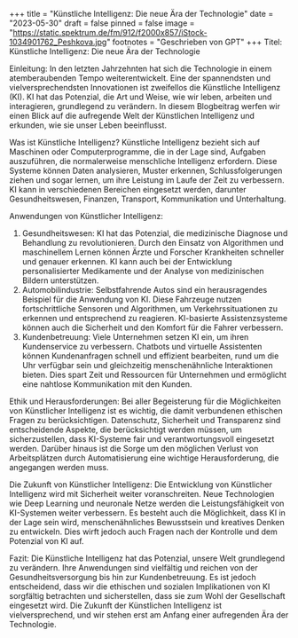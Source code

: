 +++
title = "Künstliche Intelligenz: Die neue Ära der Technologie"
date = "2023-05-30"
draft = false
pinned = false
image = "https://static.spektrum.de/fm/912/f2000x857/iStock-1034901762_Peshkova.jpg"
footnotes = "G﻿eschrieben von GPT"
+++
Titel: Künstliche Intelligenz: Die neue Ära der Technologie

Einleitung: In den letzten Jahrzehnten hat sich die Technologie in einem atemberaubenden Tempo weiterentwickelt. Eine der spannendsten und vielversprechendsten Innovationen ist zweifellos die Künstliche Intelligenz (KI). KI hat das Potenzial, die Art und Weise, wie wir leben, arbeiten und interagieren, grundlegend zu verändern. In diesem Blogbeitrag werfen wir einen Blick auf die aufregende Welt der Künstlichen Intelligenz und erkunden, wie sie unser Leben beeinflusst.

Was ist Künstliche Intelligenz? Künstliche Intelligenz bezieht sich auf Maschinen oder Computerprogramme, die in der Lage sind, Aufgaben auszuführen, die normalerweise menschliche Intelligenz erfordern. Diese Systeme können Daten analysieren, Muster erkennen, Schlussfolgerungen ziehen und sogar lernen, um ihre Leistung im Laufe der Zeit zu verbessern. KI kann in verschiedenen Bereichen eingesetzt werden, darunter Gesundheitswesen, Finanzen, Transport, Kommunikation und Unterhaltung.

Anwendungen von Künstlicher Intelligenz:

1. Gesundheitswesen: KI hat das Potenzial, die medizinische Diagnose und Behandlung zu revolutionieren. Durch den Einsatz von Algorithmen und maschinellem Lernen können Ärzte und Forscher Krankheiten schneller und genauer erkennen. KI kann auch bei der Entwicklung personalisierter Medikamente und der Analyse von medizinischen Bildern unterstützen.
2. Automobilindustrie: Selbstfahrende Autos sind ein herausragendes Beispiel für die Anwendung von KI. Diese Fahrzeuge nutzen fortschrittliche Sensoren und Algorithmen, um Verkehrssituationen zu erkennen und entsprechend zu reagieren. KI-basierte Assistenzsysteme können auch die Sicherheit und den Komfort für die Fahrer verbessern.
3. Kundenbetreuung: Viele Unternehmen setzen KI ein, um ihren Kundenservice zu verbessern. Chatbots und virtuelle Assistenten können Kundenanfragen schnell und effizient bearbeiten, rund um die Uhr verfügbar sein und gleichzeitig menschenähnliche Interaktionen bieten. Dies spart Zeit und Ressourcen für Unternehmen und ermöglicht eine nahtlose Kommunikation mit den Kunden.

Ethik und Herausforderungen: Bei aller Begeisterung für die Möglichkeiten von Künstlicher Intelligenz ist es wichtig, die damit verbundenen ethischen Fragen zu berücksichtigen. Datenschutz, Sicherheit und Transparenz sind entscheidende Aspekte, die berücksichtigt werden müssen, um sicherzustellen, dass KI-Systeme fair und verantwortungsvoll eingesetzt werden. Darüber hinaus ist die Sorge um den möglichen Verlust von Arbeitsplätzen durch Automatisierung eine wichtige Herausforderung, die angegangen werden muss.

Die Zukunft von Künstlicher Intelligenz: Die Entwicklung von Künstlicher Intelligenz wird mit Sicherheit weiter voranschreiten. Neue Technologien wie Deep Learning und neuronale Netze werden die Leistungsfähigkeit von KI-Systemen weiter verbessern. Es besteht auch die Möglichkeit, dass KI in der Lage sein wird, menschenähnliches Bewusstsein und kreatives Denken zu entwickeln. Dies wirft jedoch auch Fragen nach der Kontrolle und dem Potenzial von KI auf.

Fazit: Die Künstliche Intelligenz hat das Potenzial, unsere Welt grundlegend zu verändern. Ihre Anwendungen sind vielfältig und reichen von der Gesundheitsversorgung bis hin zur Kundenbetreuung. Es ist jedoch entscheidend, dass wir die ethischen und sozialen Implikationen von KI sorgfältig betrachten und sicherstellen, dass sie zum Wohl der Gesellschaft eingesetzt wird. Die Zukunft der Künstlichen Intelligenz ist vielversprechend, und wir stehen erst am Anfang einer aufregenden Ära der Technologie.